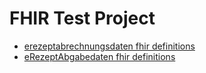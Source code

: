 # FHIR Test Project

* [erezeptabrechnungsdaten fhir definitions](https://simplifier.net/erezeptabrechnungsdaten)
* [eRezeptAbgabedaten fhir definitions](https://simplifier.net/eRezeptAbgabedaten)
